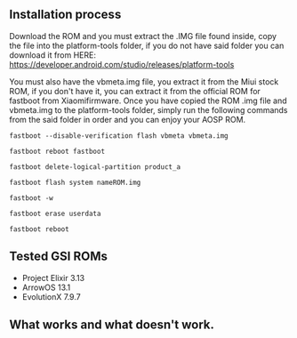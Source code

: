 ## Installation process
Download the ROM and you must extract the .IMG file found inside, copy the file into the platform-tools folder, if you do not have said folder you can download it from HERE: https://developer.android.com/studio/releases/platform-tools

You must also have the vbmeta.img file, you extract it from the Miui stock ROM, if you don't have it, you can extract it from the official ROM for fastboot from Xiaomifirmware. Once you have copied the ROM .img file and vbmeta.img to the platform-tools folder, simply run the following commands from the said folder in order and you can enjoy your AOSP ROM.

`fastboot --disable-verification flash vbmeta vbmeta.img`

`fastboot reboot fastboot`

`fastboot delete-logical-partition product_a`

`fastboot flash system nameROM.img`

`fastboot -w`

`fastboot erase userdata`

`fastboot reboot`

## Tested GSI ROMs
* Project Elixir 3.13
* ArrowOS 13.1
* EvolutionX 7.9.7

## What works and what doesn't work.